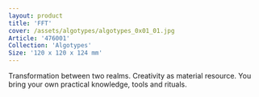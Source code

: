 ```yaml
---
layout: product
title: 'FFT'
cover: /assets/algotypes/algotypes_0x01_01.jpg
Article: '476001'
Collection: 'Algotypes'
Size: '120 x 120 x 124 mm'
---
```

Transformation between two realms. Creativity as material resource. You bring your own practical knowledge, tools and rituals.
